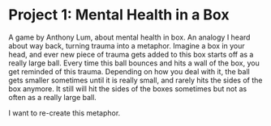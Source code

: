 # Project 1: Mental Health in a Box

A game by Anthony Lum, about mental health in box.
An analogy I heard about way back, turning trauma into a metaphor.
Imagine a box in your head, and ever new piece of trauma gets added to this box starts off as a really large ball.
Every time this ball bounces and hits a wall of the box, you get reminded of this trauma.
Depending on how you deal with it, the ball gets smaller sometimes until it is really small, and rarely hits the sides of the box anymore.
It still will hit the sides of the boxes sometimes but not as often as a really large ball.

I want to re-create this metaphor.
